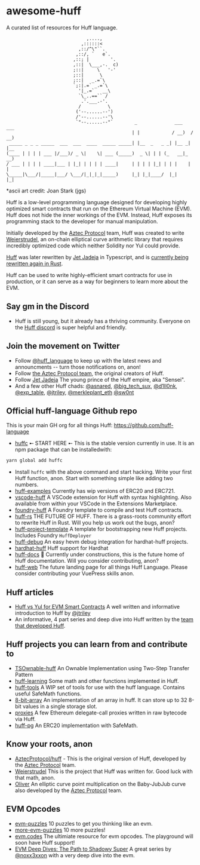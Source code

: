 # awesome-huff
A curated list of resources for Huff language.

```
                              ,....,
                            ,::::::<
                           ,::/^\"``.
                          ,::/, `   e`.
                         ,::; |        '.
                         ,::|  \___,-.  c)
                         ;::|     \   '-'
                         ;::|      \
                         ;::|   _.=`\
                         `;:|.=` _.=`\
                           '|_.=`   __\
                           `\_..==`` /
                            .'.___.-'.
                           /          \
                          ('--......--')
                          /'--......--'\
                          `"--......--"`        _              ___    ___
                                               | |            / __)  / __)
 _____ _ _ _ _____  ___  ___  ____  _____ _____| |__  _   _ _| |__ _| |__
(____ | | | | ___ |/___)/ _ \|    \| ___ (_____)  _ \| | | (_   __|_   __)
/ ___ | | | | ____|___ | |_| | | | | ____|     | | | | |_| | | |    | |
\_____|\___/|_____|___/ \___/|_|_|_|_____)     |_| |_|____/  |_|    |_|

```
*ascii art credit: Joan Stark (jgs)

Huff is a low-level programming language designed for developing highly optimized smart contracts that run on the Ethereum Virtual Machine (EVM). Huff does not hide the inner workings of the EVM. Instead, Huff exposes its programming stack to the developer for manual manipulation.

Initially developed by the [Aztec Protocol](https://github.com/AztecProtocol) team, Huff was created to write [Weierstrudel](https://github.com/AztecProtocol/weierstrudel), an on-chain elliptical curve arithmetic library that requires incredibly optimized code which neither Solidity nor Yul could provide.

[Huff](https://github.com/huff-language/huffc) was later rewritten by [Jet Jadeja](https://twitter.com/JetJadeja) in Typescript, and is [currently being rewritten again in Rust](https://github.com/huff-language/huff-rs).

Huff can be used to write highly-efficient smart contracts for use in production, or it can serve as a way for beginners to learn more about the EVM.


## Say gm in the Discord
 - Huff is still young, but it already has a thriving community. Everyone on the [Huff discord](https://discord.gg/W5Cff3Kh) is super helpful and friendly.

## Join the movement on Twitter
 - Follow [@huff_language](https://twitter.com/huff_language) to keep up with the latest news and announcments -- turn those notifications on, anon!
 - Follow [the Aztec Protocol team](https://twitter.com/aztecnetwork), the original creators of Huff.
 - Follow [Jet Jadeja](https://twitter.com/JetJadeja) The young prince of the Huff empire, aka "Sensei".
 - And a few other Huff chads: [@asnared](https://twitter.com/asnared), [@big_tech_sux](https://twitter.com/big_tech_sux), [@d1ll0nk](https://twitter.com/d1ll0nk), [@exp_table](https://twitter.com/exp_table), [@jtriley](https://twitter.com/jtriley_eth), [@merkleplant_eth](https://twitter.com/merkleplant_eth) [@sw0nt](https://twitter.com/sw0nt)

## Official huff-language Github repo
This is your main GH org for all things Huff: https://github.com/huff-language

- [huffc](https://github.com/huff-language/huffc) ➸ START HERE ➸  This is the stable version currently in use. It is an npm package that can be installedwith:
```bash
yarn global add huffc
```
 - Install `huffc` with the above command and start hacking.  Write your first Huff function, anon. Start with something simple like adding two numbers.
 - [huff-examples](https://github.com/huff-language/huff-examples) Currently has wip versions of ERC20 and ERC721.
 - [vscode-huff](https://github.com/huff-language/vscode-huff) A VSCode extension for Huff with syntax highlighting.  Also available from within your VSCode in the Extensions Marketplace.
 - [foundry-huff](https://github.com/huff-language/foundry-huff) A Foundry template to compile and test Huff contracts.
 - [huff-rs](https://github.com/huff-language/huff-rs) THE FUTURE OF HUFF. There is a grass-roots community effort to rewrite Huff in Rust. Will you help us work out the bugs, anon?
 - [huff-project-template](https://github.com/huff-language/huff-project-template/) A template for bootstrapping new Huff projects.  Includes Foundry `HuffDeployer`
 - [huff-debug](https://github.com/huff-language/huff-debug) An easy hevm debug integration for hardhat-huff projects.
 - [hardhat-huff](https://github.com/huff-language/hardhat-huff) Huff support for Hardhat
 - [huff-docs](https://github.com/huff-language/huff-docs) 🚧 Currently under constructions, this is the future home of Huff documentation. Will you consider contributing, anon?
 - [huff-web](https://github.com/huff-language/huff-web) The future landing page for all things Huff Language. Please consider contributing your VuePress skills anon.

## Huff articles
 - [Huff vs Yul for EVM Smart Contracts](https://medium.com/@jtriley15/huff-vs-yul-for-evm-smart-contracts-620d1d618197) A well written and informative introduction to Huff by [@jtriley](https://twitter.com/jtriley_eth)
 - [](https://medium.com/aztec-protocol/from-zero-to-nowhere-smart-contract-programming-in-huff-1-2-ba2b6de7fa83) An informative, 4 part series and deep dive into Huff written by the [team that developed Huff](https://github.com/AztecProtocol).

## Huff projects you can learn from and contribute to
 - [TSOwnable-huff](https://github.com/byterocket/TSOwnabe-Huff) An Ownable Implementation using Two-Step Transfer Pattern
 - [huff-learning](https://github.com/manasbir/huff-learning/tree/main/contracts) Some math and other functions implemented in Huff.
 - [huff-tools](https://github.com/kadenzipfel/huff-tools) A WIP set of tools for use with the huff language. Contains useful SafeMath functions.
 - [8-bit-array](https://github.com/h00p30/8bitArray) An implementation of an array in huff. It can store up to 32 8-bit values in a single storage slot.
 - [proxies](https://github.com/wolflo/proxies.huff) A few Ethereum delegate-call proxies written in raw bytecode via Huff.
 - [huff-pg](https://github.com/AdvaithD/huff-pg) An ERC20 implementation with SafeMath.

 ## Know your roots, anon
  - [AztecProtocol/huff](https://github.com/AztecProtocol/huff#why-is-it-called-huff) - This is the original version of Huff, developed by the [Aztec Protocol](https://github.com/AztecProtocol) team.
  - [Weierstrudel](https://github.com/AztecProtocol/weierstrudel) This is the project that Huff was written for.  Good luck with that math, anon.
  - [Oliver](https://github.com/AztecProtocol/Oliver) An elliptic curve point multiplication on the Baby-JubJub curve also developed by the [Aztec Protocol](https://github.com/AztecProtocol) team.

## EVM Opcodes
 - [evm-puzzles](https://github.com/fvictorio/evm-puzzles) 10 puzzles to get you thinking like an evm.
 - [more-evm-puzzles](https://github.com/daltyboy11/more-evm-puzzles) 10 more puzzles!
 - [evm.codes](https://www.evm.codes/) The ultimiate resource for evm opcodes.  The playground will soon have Huff support!
 - [EVM Deep Dives: The Path to Shadowy Super](https://noxx.substack.com/p/evm-deep-dives-the-path-to-shadowy) A great series by [@noxx3xxon](https://twitter.com/noxx3xxon) with a very deep dive into the evm.
